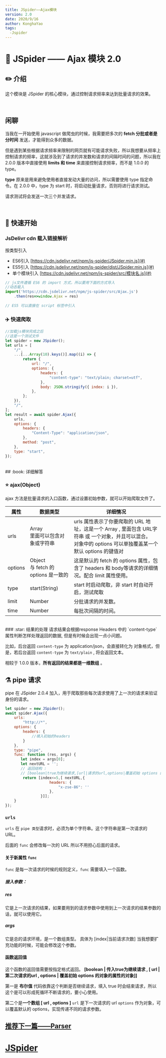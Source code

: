 ```yaml
---
title: JSpider——Ajax模块
version: 2.0
date: 2020/9/16
author: KonghaYao
tags:
  -Jspider
---
```


# :book: JSpider —— Ajax 模块 2.0

## :pencil2: 介绍
这个模块是 JSpider 的核心模块，通过控制请求频率来达到批量请求的效果。

<br>

## 闲聊
当我在一开始使用 javascript 做爬虫的时候，我需要把多次的 **fetch 分批或者是分时间** 发送，才能得到众多的数据。

但是遇到某些根据请求频率来限制的网页就有可能请求失败，所以我想要从频率上控制请求的频率，这就涉及到了请求的并发数和请求的间隔时间的问题，所以我在 2.0.0 版本中直接使用 **limits 和 time** 来直接控制请求频率，而不是 1.0.0 的 type。

**type** 原来是用来避免使用者直接发动大量的访问，所以需要使用 type 指定命令。在 2.0.0 中，type 为 start 时，将启动批量请求，否则将进行请求测试。

请求测试将会发送一次三个并发请求。

<br>

## :hammer: 快速开始
### JsDelivr cdn 载入链接解析
按类型引入 
- ES6引入 [https://cdn.jsdelivr.net/npm/js-spider/JSpider.min.js](#)
- ES5引入 [https://cdn.jsdelivr.net/npm/js-spider/dist/JSpider.min.js](#)
- 单个模块引入 [https://cdn.jsdelivr.net/npm/js-spider/src/模块名.js](#)

```js
// js文件遵循 ES6 的 import 方式，所以要用下面的方式导入
//动态载入
import('https://cdn.jsdelivr.net/npm/js-spider/src/Ajax.js')
    .then(res=>window.Ajax = res)
    
// ES5 可以直接在 script 标签中引入
```

### :airplane: 快速爬取

```js
//加载js模块完成之后
//这是一个测试文件
let spider = new JSpider();
let urls = [
    "/",
    ...[...Array(10).keys()].map((i) => {
        return {
            url: "/",
            options: {
                headers: {
                    "content-type": "text/plain; charset=utf",
                },
                body: JSON.stringify({ index: i }),
            },
        };
    }),
    "/",
];
let result = await spider.Ajax({
    urls,
    options: {
        headers: {
            "Content-Type": "application/json",
        },
        method: "post",
    },
    type: "start",
});
```
<br>
## :book: 详细解答

### :star: ajax(Object)

ajax 方法是批量请求的入口函数，通过设置初始参数，就可以开始爬取文件了。

| 属性    | 数据类型                                                     | 详细情况                                                     |
| ------- | ------------------------------------------------------------ | ------------------------------------------------------------ |
| urls    | Array<br />里面可以包含对象或字符串 | urls 属性表示了你要爬取的 URL 地址，这是一个 Array , 里面包含 URL字符串 或 一个对象，并且可以混合。<br />对象中的 options 可以单独覆盖某一个默认 options 的键值对 |
| options | Object <br /> 与 fetch 的 options 是一致的                     | 这是默认的 fetch 的 options 属性，包含了 headers 和 body等请求的详细情况。配合 limit 属性使用。 |
| type    | start(String)                     | start 时启动爬取，非 start 时自动开启，测试爬取 |
| limit   | Number                                                       | 分批请求的并发数。     |
| time    | Number                                                       | 每批次间隔的时间。             |



<br>
### :star: 结果的处理
请求结果会根据response Headers 中的 `content-type` 属性判断怎样处理返回的数据, 但是有时候会出现一点小问题。

比如，后台返回 `content-type` 为 application/json，会直接转化为 对象格式，但是，若后台返回 `content-type` 为 `text/plain` , 将会返回文本。

相较于 1.0.0 版本，**所有返回的结果都是一维数组** 。



## ​:alembic:​ pipe 请求
pipe 在 JSpider 2.0.4 加入，用于爬取那些每次请求使用了上一次的请求来验证身份的请求。

```js
let spider = new JSpider();
await spider.Ajax({
    urls:
        "http://*",
    options: {
        headers: {
            //填入初始的headers
        }
    },
    type: "pipe",
    func: function (res, args) {
       let index = args[0];
       let nextURL = '';
       // 返回结构 :
       // [boolean|true为继续请求,[url|请求的url,options|覆盖初始 options 的对象]]
        return [index<=5,[ nextURL,{
                    headers: {
                        "x-zse-86": ''
                    },
                }]];
    }
});
```
### `urls`
`urls` 在 `pipe 类型`请求时，必须为单个字符串。这个字符串是第一次请求的 URL。

后面的 `func` 会修改每一次的 URL 所以不用担心后面的请求。 
#### 关于新属性 `func`
`func` 是每一次请求的时候的规则定义，`func` 需要填入一个函数。
##### 接入参数：
##### res 
它是上一次请求的结果，如果要用到的请求参数中使用到上一次请求的结果参数的话，就可以使用它。
##### args 
它是总的请求环境，是一个数组类型。
具体为 [index|当前请求次数]
当我想要扩充功能的时候，可能会修改这个参数。

#### 函数返回值
这个函数的返回值需要按指定格式返回。
**[boolean | 传入true为继续请求 , [ url | 第二次请求的url , options | 覆盖初始 options 的对象的属性的对象]]**

第一是 **布尔值**
代码依靠这个判断是否继续请求，填入 true 时会结束请求，所以这个是可以形成死循环不断请求的，要小心使用。

第二个是**一个数组 [ url , options ]**
`url` 是下一次请求的 url
`options` 作为对象，可以覆盖默认的 options，实现传递不同的请求参数。


## [推荐下一篇——Parser](./Parser.md)
# [JSpider](../JSpider.md)